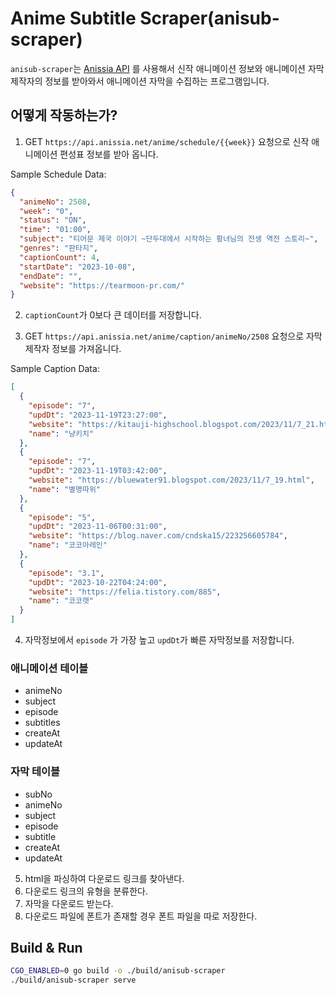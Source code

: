 # Anime Subtitle Scraper(anisub-scraper)

`anisub-scraper`는 [Anissia API] 를 사용해서 신작 애니메이션 정보와 애니메이션 자막 제작자의 정보를 받아와서 애니메이션 자막을 수집하는 프로그램입니다.

[Anissia API]: https://github.com/anissia-net/document/blob/main/api_anime_schdule.md

## 어떻게 작동하는가?

1. GET `https://api.anissia.net/anime/schedule/{{week}}` 요청으로 신작 애니메이션 편성표 정보를 받아 옵니다.

Sample Schedule Data:

```json
{
  "animeNo": 2508,
  "week": "0",
  "status": "ON",
  "time": "01:00",
  "subject": "티어문 제국 이야기 ~단두대에서 시작하는 황녀님의 전생 역전 스토리~",
  "genres": "판타지",
  "captionCount": 4,
  "startDate": "2023-10-08",
  "endDate": "",
  "website": "https://tearmoon-pr.com/"
}
```

2. `captionCount`가 0보다 큰 데이터를 저장합니다.

3. GET `https://api.anissia.net/anime/caption/animeNo/2508` 요청으로 자막 제작자 정보를 가져옵니다.

Sample Caption Data:

```json
[
  {
    "episode": "7",
    "updDt": "2023-11-19T23:27:00",
    "website": "https://kitauji-highschool.blogspot.com/2023/11/7_21.html",
    "name": "냥키치"
  },
  {
    "episode": "7",
    "updDt": "2023-11-19T03:42:00",
    "website": "https://bluewater91.blogspot.com/2023/11/7_19.html",
    "name": "별명따위"
  },
  {
    "episode": "5",
    "updDt": "2023-11-06T00:31:00",
    "website": "https://blog.naver.com/cndska15/223256605784",
    "name": "코코아레인"
  },
  {
    "episode": "3.1",
    "updDt": "2023-10-22T04:24:00",
    "website": "https://felia.tistory.com/885",
    "name": "코코렛"
  }
]
```

4. 자막정보에서 `episode` 가 가장 높고 `updDt`가 빠른 자막정보를 저장합니다.

### 애니메이션 테이블

- animeNo
- subject
- episode
- subtitles
- createAt
- updateAt

### 자막 테이블

- subNo
- animeNo
- subject
- episode
- subtitle
- createAt
- updateAt

5. html을 파싱하여 다운로드 링크를 찾아낸다.
6. 다운로드 링크의 유형을 분류한다.
7. 자막을 다운로드 받는다.
8. 다운로드 파일에 폰트가 존재할 경우 폰트 파일을 따로 저장한다.

## Build & Run

```bash
CGO_ENABLED=0 go build -o ./build/anisub-scraper
./build/anisub-scraper serve
```
